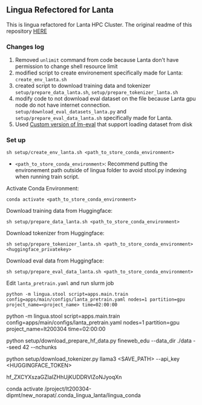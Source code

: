 ## Lingua Refectored for Lanta

This is lingua refactored for Lanta HPC Cluster.
The original readme of this repository [HERE](README_original.md)

### Changes log

1. Removed `unlimit` command from code because Lanta don't have permission to change shell resource limit
2. modified script to create environement specifically made for Lanta: `create_env_lanta.sh`
3. created script to download training data and tokenizer `setup/prepare_data_lanta.sh`, `setup/prepare_tokenizer_lanta.sh`
4. modify code to not download eval dataset on the file because Lanta gpu node do not have internet connection.
   `setup/download_eval_datasets_lanta.py` and `setup/prepare_eval_data_lanta.sh` specifically made for Lanta.
5. Used [Custom version of lm-eval](https://github.com/new5558/lm-evaluation-harness-lanta) that support loading dataset from disk

### Set up

```
sh setup/create_env_lanta.sh <path_to_store_conda_environment>
```

- `<path_to_store_conda_environment>`: Recommend putting the environement path outside of lingua folder to avoid stool.py indexing when running train script.

Activate Conda Environment:

```
conda activate <path_to_store_conda_environment>
```

<!-- Install additional depedencies

```
pip install huggingface-hub
``` -->

Download training data from Huggingface:

```
sh setup/prepare_data_lanta.sh <path_to_store_conda_environment>
```

Download tokenizer from Huggingface:

```
sh setup/prepare_tokenizer_lanta.sh <path_to_store_conda_environment> <huggingface_privatekey>
```

Download eval data from Huggingface:

```
sh setup/prepare_eval_data_lanta.sh <path_to_store_conda_environment>
```

Edit `lanta_pretrain.yaml` and run slurm job

```
python -m lingua.stool script=apps.main.train config=apps/main/configs/lanta_pretrain.yaml nodes=1 partition=gpu project_name=<project_name> time=02:00:00
```

python -m lingua.stool script=apps.main.train config=apps/main/configs/lanta_pretrain.yaml nodes=1 partition=gpu project_name=lt200304 time=02:00:00

python setup/download_prepare_hf_data.py fineweb_edu <MEMORY> --data_dir ./data --seed 42 --nchunks <NCHUNKS>

python setup/download_tokenizer.py llama3 <SAVE_PATH> --api_key <HUGGINGFACE_TOKEN>

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

conda activate /project/lt200304-dipmt/new_norapat/.conda_lingua_lanta/lingua_conda
